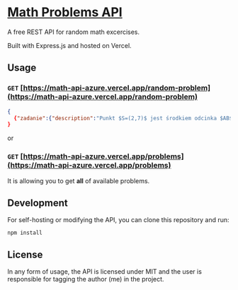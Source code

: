 # [Math Problems API](https://math-api-azure.vercel.app/)

A free REST API for random math excercises.

Built with Express.js and hosted on Vercel.

## Usage

### `GET` [https://math-api-azure.vercel.app/random-problem](https://math-api-azure.vercel.app/random-problem)

```json
{
  {"zadanie":{"description":"Punkt $S=(2,7)$ jest środkiem odcinka $AB$, w którym $A=(-1,3)$. Punkt $B$ ma współrzędne:","combinations":["A) $(5,11)$","B) $(\\frac{1}{2}, 2)$","C) $(-\\frac{3}{2}, -5)$","D) $(3, 11)$"],"answer":"","photoUrl":null,"tags":null,"answerUrl":null}}
}
```

or

### `GET` [https://math-api-azure.vercel.app/problems](https://math-api-azure.vercel.app/problems)

It is allowing you to get **all** of available problems.

## Development

For self-hosting or modifying the API, you can clone this repository and run:

```shell
npm install
```

## License

In any form of usage, the API is licensed under MIT and the user is responsible for tagging the author (me) in the project.
